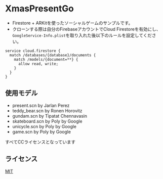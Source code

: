 # XmasPresentGo

- Firestore + ARKitを使ったソーシャルゲームのサンプルです。
- クローンする際は自分のFirebaseアカウントでCloud Firestoreを有効にし、`GoogleService-Info.plist`を取り入れた後以下のルールを設定してください。

```
service cloud.firestore {
  match /databases/{database}/documents {
    match /models/{document=**} {
      allow read, write;
    }
  }
}
```

## 使用モデル

- present.scn by Jarlan Perez
- teddy_bear.scn by Ronen Horovitz
- gundam.scn by Tipatat Chennavasin
- skateboard.scn by Poly by Google
- unicycle.scn by Poly by Google
- game.scn by Poly by Google

すべてCCライセンスとなっています

## ライセンス

[MIT](LICENSE)
